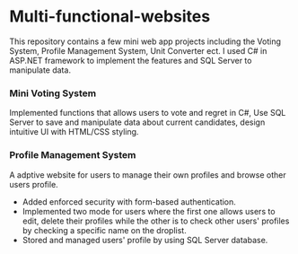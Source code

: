 # Multi-functional-websites
This repository contains a few mini web app projects including the Voting System, Profile Management System, Unit Converter ect. I used C# in ASP.NET framework to implement the features and SQL Server to manipulate data.
### Mini Voting System
Implemented functions that allows users to vote and regret in C#, Use SQL Server to save and manipulate data about current candidates, design intuitive UI with HTML/CSS styling.
### Profile Management System
A adptive website for users to manage their own profiles and browse other users profile.
* Added enforced security with form-based authentication.
* Implemented two mode for users where the first one allows users to edit, delete their profiles while the other is to check other users' profiles by checking a specific name on the droplist.
* Stored and managed users' profile by using SQL Server database.
